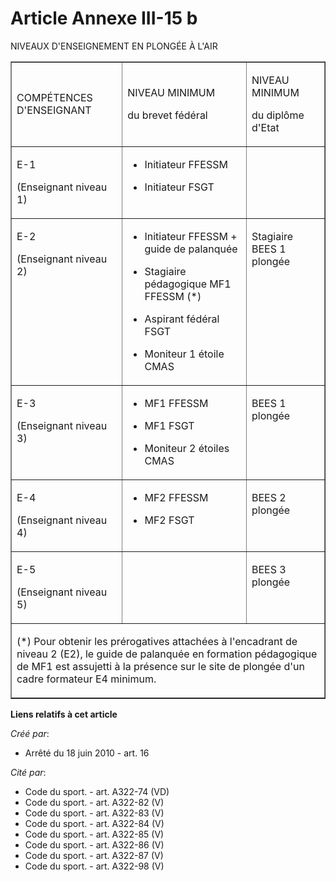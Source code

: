 # Article Annexe III-15 b

NIVEAUX D'ENSEIGNEMENT EN PLONGÉE À L'AIR

<table width="750" align="center" border="1">
  <tbody>
    <tr>
      <td>

COMPÉTENCES D'ENSEIGNANT

</td>
      <td>

NIVEAU MINIMUM

du brevet fédéral

</td>
      <td colspan="2">

NIVEAU MINIMUM

du diplôme d'Etat

</td>
    </tr>
    <tr>
      <td align="left" valign="top">

E-1 

(Enseignant niveau 1)

</td>
      <td align="left" valign="top">

- Initiateur FFESSM 

- Initiateur FSGT

</td>
      <td align="left" valign="top">
    </td></tr>
    <tr>
      <td align="left" valign="top">

E-2 

(Enseignant niveau 2)

</td>
      <td valign="top" align="left">

- Initiateur FFESSM + guide de palanquée 

- Stagiaire pédagogique MF1 FFESSM (*)

- Aspirant fédéral FSGT

- Moniteur 1 étoile CMAS

</td>
      <td align="left" valign="top">

Stagiaire BEES 1 plongée

</td>
    </tr>
    <tr>
      <td align="left" valign="top">

E-3 

(Enseignant niveau 3)

</td>
      <td valign="top" align="left">

- MF1 FFESSM 

- MF1 FSGT

- Moniteur 2 étoiles CMAS

</td>
      <td align="left" valign="top">

BEES 1 plongée

</td>
    </tr>
    <tr>
      <td valign="top" align="left">

E-4 

(Enseignant niveau 4)

</td>
      <td valign="top" align="left">

- MF2 FFESSM 

- MF2 FSGT

</td>
      <td align="left" valign="top">

BEES 2 plongée

</td>
    </tr>
    <tr>
      <td align="left" valign="top">

E-5 

(Enseignant niveau 5)

</td>
      <td align="left" valign="top">
      </td><td align="left" valign="top">

BEES 3 plongée 

</td>
    </tr>
    <tr>
      <td colspan="4">

(*) Pour obtenir les prérogatives attachées à l'encadrant de niveau 2 (E2), le guide de palanquée en formation pédagogique de
MF1 est assujetti à la présence sur le site de plongée d'un cadre formateur E4 minimum.

</td>
    </tr>
  </tbody>
</table>

**Liens relatifs à cet article**

_Créé par_:

  - Arrêté du 18 juin 2010 - art. 16

_Cité par_:

  - Code du sport. - art. A322-74 (VD)
  - Code du sport. - art. A322-82 (V)
  - Code du sport. - art. A322-83 (V)
  - Code du sport. - art. A322-84 (V)
  - Code du sport. - art. A322-85 (V)
  - Code du sport. - art. A322-86 (V)
  - Code du sport. - art. A322-87 (V)
  - Code du sport. - art. A322-98 (V)
